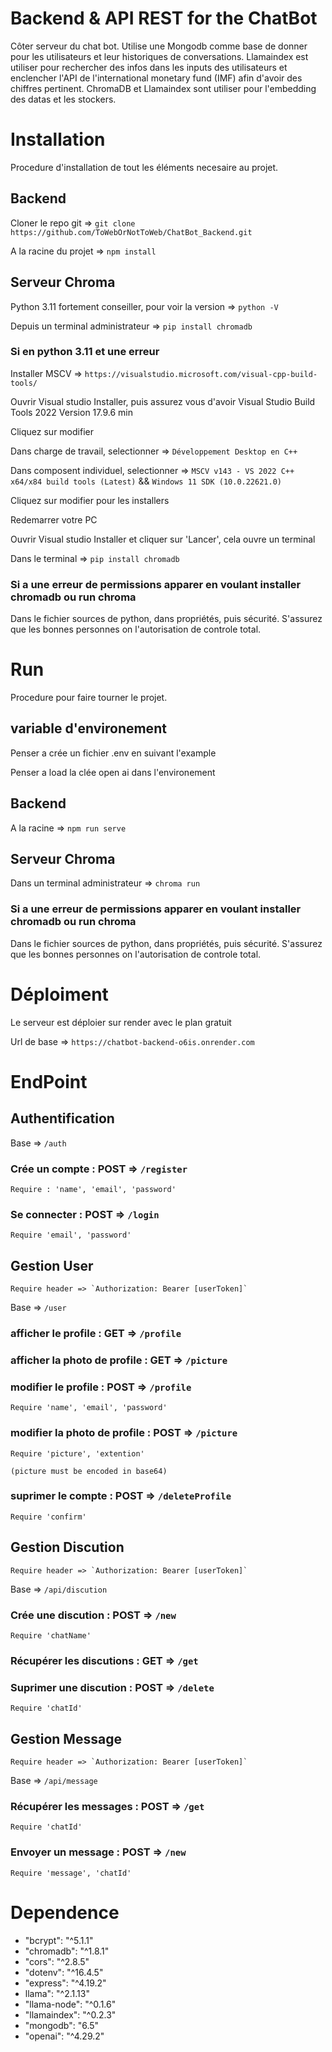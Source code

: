 # Backend & API REST for the ChatBot

Côter serveur du chat bot. Utilise une Mongodb comme base de donner pour les utilisateurs et leur historiques de conversations. Llamaindex est utiliser pour rechercher des infos dans les inputs des utilisateurs et enclencher l'API de l'international monetary fund (IMF) afin d'avoir des chiffres pertinent. ChromaDB et Llamaindex sont utiliser pour l'embedding des datas et les stockers.

# Installation

Procedure d'installation de tout les éléments necesaire au projet.

## Backend

Cloner le repo git =>
`git clone https://github.com/ToWebOrNotToWeb/ChatBot_Backend.git` 

A la racine du projet =>
`npm install`

## Serveur Chroma

Python 3.11 fortement conseiller, pour voir la version =>
`python -V`

Depuis un terminal administrateur =>
`pip install chromadb`

### Si en python 3.11 et une erreur

Installer MSCV =>
`https://visualstudio.microsoft.com/visual-cpp-build-tools/`

Ouvrir Visual studio Installer, puis assurez vous d'avoir Visual Studio Build Tools 2022 
Version 17.9.6 min

Cliquez sur modifier

Dans charge de travail, selectionner =>
`Développement Desktop en C++`

Dans composent individuel, selectionner =>
`MSCV v143 - VS 2022 C++ x64/x84 build tools (Latest)`
&&
`Windows 11 SDK (10.0.22621.0)`

Cliquez sur modifier pour les installers

Redemarrer votre PC

Ouvrir Visual studio Installer et cliquer sur 'Lancer', cela ouvre un terminal

Dans le terminal =>
`pip install chromadb`

### Si a une erreur de permissions apparer en voulant installer chromadb ou run chroma
Dans le fichier sources de python, dans propriétés, puis sécurité.
S'assurez que les bonnes personnes on l'autorisation de controle total.

# Run

Procedure pour faire tourner le projet.

## variable d'environement
Penser a crée un fichier .env en suivant l'example


Penser a load la clée open ai dans l'environement 

## Backend

A la racine =>
`npm run serve`

## Serveur Chroma

Dans un terminal administrateur =>
`chroma run`

### Si a une erreur de permissions apparer en voulant installer chromadb ou run chroma
Dans le fichier sources de python, dans propriétés, puis sécurité.
S'assurez que les bonnes personnes on l'autorisation de controle total.

# Déploiment 

Le serveur est déploier sur render avec le plan gratuit

Url de base => 
`https://chatbot-backend-o6is.onrender.com`

# EndPoint

## Authentification 

Base => `/auth`

### Crée un compte : POST => `/register` 

    Require : 'name', 'email', 'password'

### Se connecter : POST => `/login`

    Require 'email', 'password'

## Gestion User

    Require header => `Authorization: Bearer [userToken]`

Base => `/user`

### afficher le profile : GET => `/profile`

### afficher la photo de profile : GET => `/picture`

### modifier le profile : POST => `/profile`

    Require 'name', 'email', 'password'

### modifier la photo de profile : POST => `/picture`

    Require 'picture', 'extention'

    (picture must be encoded in base64)

### suprimer le compte : POST => `/deleteProfile`

    Require 'confirm'

## Gestion Discution 

    Require header => `Authorization: Bearer [userToken]`

Base => `/api/discution`

### Crée une discution : POST => `/new`

    Require 'chatName'

### Récupérer les discutions : GET => `/get`

### Suprimer une discution : POST => `/delete`

    Require 'chatId'

## Gestion Message

    Require header => `Authorization: Bearer [userToken]`

Base => `/api/message`

### Récupérer les messages : POST => `/get`

    Require 'chatId'

### Envoyer un message : POST => `/new`

    Require 'message', 'chatId'

# Dependence 

<ul>
    <li>"bcrypt": "^5.1.1"</li>
    <li>"chromadb": "^1.8.1"</li>
    <li>"cors": "^2.8.5"</li>
    <li>"dotenv": "^16.4.5"</li>
    <li>"express": "^4.19.2"</li>
    <li>llama": "^2.1.13"</li>
    <li>"llama-node": "^0.1.6"</li>
    <li>"llamaindex": "^0.2.3"</li>
    <li>"mongodb": "6.5"</li>
    <li>"openai": "^4.29.2"</li>
</ul>